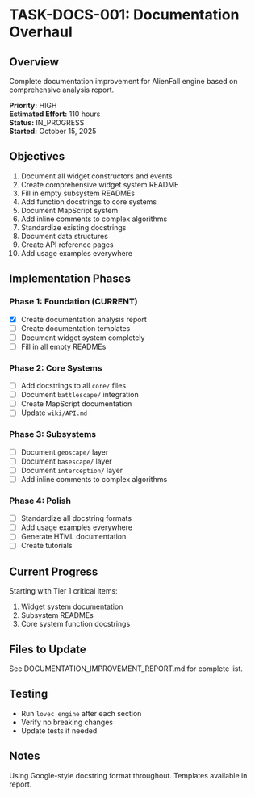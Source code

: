 # TASK-DOCS-001: Documentation Overhaul

## Overview

Complete documentation improvement for AlienFall engine based on comprehensive analysis report.

**Priority:** HIGH  
**Estimated Effort:** 110 hours  
**Status:** IN_PROGRESS  
**Started:** October 15, 2025

## Objectives

1. Document all widget constructors and events
2. Create comprehensive widget system README
3. Fill in empty subsystem READMEs
4. Add function docstrings to core systems
5. Document MapScript system
6. Add inline comments to complex algorithms
7. Standardize existing docstrings
8. Document data structures
9. Create API reference pages
10. Add usage examples everywhere

## Implementation Phases

### Phase 1: Foundation (CURRENT)
- [x] Create documentation analysis report
- [ ] Create documentation templates
- [ ] Document widget system completely
- [ ] Fill in all empty READMEs

### Phase 2: Core Systems
- [ ] Add docstrings to all `core/` files
- [ ] Document `battlescape/` integration
- [ ] Create MapScript documentation
- [ ] Update `wiki/API.md`

### Phase 3: Subsystems
- [ ] Document `geoscape/` layer
- [ ] Document `basescape/` layer
- [ ] Document `interception/` layer
- [ ] Add inline comments to complex algorithms

### Phase 4: Polish
- [ ] Standardize all docstring formats
- [ ] Add usage examples everywhere
- [ ] Generate HTML documentation
- [ ] Create tutorials

## Current Progress

Starting with Tier 1 critical items:
1. Widget system documentation
2. Subsystem READMEs
3. Core system function docstrings

## Files to Update

See DOCUMENTATION_IMPROVEMENT_REPORT.md for complete list.

## Testing

- Run `lovec engine` after each section
- Verify no breaking changes
- Update tests if needed

## Notes

Using Google-style docstring format throughout.
Templates available in report.

